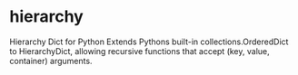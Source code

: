 # hierarchy
Hierarchy Dict for Python
Extends Pythons built-in collections.OrderedDict to HierarchyDict, allowing recursive functions that accept (key, value, container) arguments.
